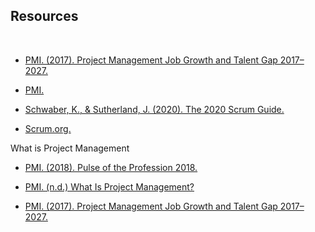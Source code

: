 ## Resources
<br>

- [PMI. (2017). Project Management Job Growth and Talent Gap 2017–2027.](https://www.pmi.org/learning/careers/job-growth )

- [PMI.](https://www.pmi.org/)

- [Schwaber, K., & Sutherland, J. (2020). The 2020 Scrum Guide.](https://scrumguides.org/scrum-guide.html)

- [Scrum.org.](https://www.scrum.org/ )

What is Project Management

- [PMI. (2018). Pulse of the Profession 2018.](https://www.pmi.org/learning/thought-leadership/pulse/pulse-of-the-profession-2018)

- [PMI. (n.d.) What Is Project Management?](https://www.pmi.org/about/learn-about-pmi/what-is-project-management)

- [PMI. (2017). Project Management Job Growth and Talent Gap 2017–2027.](https://www.pmi.org/learning/careers/job-growth)
